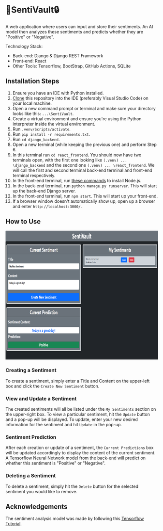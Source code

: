 # 🤖SentiVault🔒

A web application where users can input and store their sentiments. An AI model then analyzes these sentiments and predicts whether they are "Positive" or "Negative".

Technology Stack:
- Back-end: Django & Django REST Framework
- Front-end: React
- Other Tools: Tensorflow, BootStrap, GitHub Actions, SQLite

## Installation Steps

1. Ensure you have an IDE with Python installed.
2. [Clone](https://docs.github.com/en/repositories/creating-and-managing-repositories/cloning-a-repository) this repository into the IDE (preferably Visual Studio Code) on your local machine.
3. Open a new command prompt or terminal and make sure your directory looks like this: `...\SentiVault`.
4. Create a virtual environment and ensure you're using the Python interpreter inside the virtual environment.
5. Run `.venv/Scripts/activate`.
6. Run `pip install -r requirements.txt`.
7. Run `cd django_backend`.
8. Open a new terminal (while keeping the previous one) and perform Step 6.
9. In this terminal run `cd react_frontend`. You should now have two terminals open, with the first one looking like `(.venv) ... \django_backend` and the second one `(.venv) ... \react_frontend`. We will call the first and second terminal back-end terminal and front-end terminal respectively.
10. In the front-end terminal, run [these commands](https://nodejs.org/en/download/package-manager) to install Node.js.
11. In the back-end terminal, run `python manage.py runserver`. This will start up the back-end Django server.
12. In the front-end terminal, run `npm start`. This will start up your front-end.
13. If a browser window doesn't automatically show up, open up a browser and enter `http://localhost:3000/`.


## How to Use

<img src="POCs/front_page.png" height="425" width="850"/>

### Creating a Sentiment

To create a sentiment, simply enter a Title and Content on the upper-left box and click the `Create New Sentiment` button.

### View and Update a Sentiment

The created sentiments will all be listed under the `My Sentiments` section on the upper-right box. To view a particular sentiment, hit the `Update` button and a pop-up will be displayed. To update, enter your new desired information for the sentiment and hit `Update` in the pop-up.

### Sentiment Prediction

After each creation or update of a sentiment, the `Current Predictions` box will be updated accordingly to display the content of the current sentiment. A Tensorflow Neural Network model from the back-end will predict on whether this sentiment is "Positive" or "Negative".

### Deleting a Sentiment

To delete a sentiment, simply hit the `Delete` button for the selected sentiment you would like to remove.

## Acknowledgements

The sentiment analysis model was made by following this [Tensorflow Tutorial](https://www.tensorflow.org/tutorials/keras/text_classification).